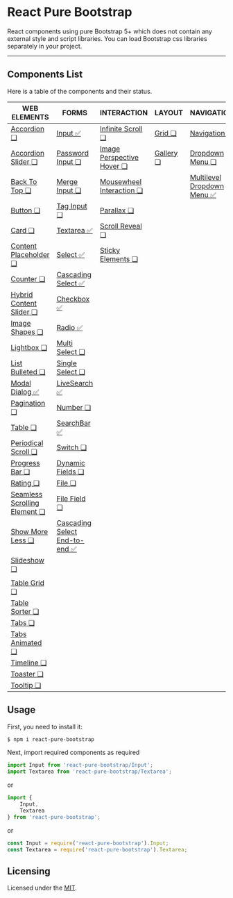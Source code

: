 # React Pure Bootstrap

React components using pure Bootstrap 5+ which does not contain any external style and script libraries. You can load Bootstrap css libraries separately in your project.


---

## Components List

Here is a table of the components and their status.


| WEB ELEMENTS | FORMS | INTERACTION | LAYOUT | NAVIGATION |
| --- | --- | --- | --- | --- |
| [Accordion ❏](packages/Accordion/README.md) | [Input ✅](packages/Input/README.md) | [Infinite Scroll ❏](packages/InfiniteScroll/README.md) | [Grid ❏](packages/Grid/README.md) | [Navigation ❏](packages/Navigation/README.md) | 
| [Accordion Slider ❏](packages/AccordionSlider/README.md) | [Password Input ❏](packages/PasswordInput/README.md) | [Image Perspective Hover ❏](packages/ImagePerspectiveHover/README.md) | [Gallery ❏](packages/Gallery/README.md) | [Dropdown Menu ❏](packages/DropdownMenu/README.md)  | 
| [Back To Top ❏](packages/BackToTop/README.md) | [Merge Input ❏](packages/MergeInput/README.md) | [Mousewheel Interaction ❏](packages/MousewheelInteraction/README.md) |  | [Multilevel Dropdown Menu ✅](packages/MultilevelDropdownMenu/README.md)  | 
| [Button ❏](packages/Button/README.md) | [Tag Input ❏](packages/TagInput/README.md) | [Parallax ❏](packages/Parallax/README.md) |  |  | 
| [Card ❏](packages/Card/README.md) | [Textarea  ✅](packages/Textarea/README.md) | [Scroll Reveal ❏](packages/ScrollReveal/README.md) |  |  | 
| [Content Placeholder ❏](packages/ContentPlaceholder/README.md) | [Select ✅](packages/Select/README.md) | [Sticky Elements ❏](packages/StickyElements/README.md) |  |  | 
| [Counter ❏](packages/Counter/README.md) | [Cascading Select ✅](packages/CascadingSelect/README.md) |  |  |  | 
| [Hybrid Content Slider ❏](packages/HybridContentSlider/README.md) | [Checkbox ✅](packages/Checkbox/README.md) |  |  |  | 
| [Image Shapes ❏](packages/ImageShapes/README.md) | [Radio ✅](packages/Radio/README.md) |  |  |  | 
| [Lightbox ❏](packages/Lightbox/README.md) | [Multi Select ❏](packages/MultiSelect/README.md) |  |  |  | 
| [List Bulleted ❏](packages/ListBulleted/README.md) | [Single Select ❏](packages/SingleSelect/README.md) |  |  |  | 
| [Modal Dialog ✅](packages/ModalDialog/README.md) | [LiveSearch ✅](packages/LiveSearch/README.md) |  |  |  | 
| [Pagination ❏](packages/Pagination/README.md) | [Number ❏](packages/Number/README.md) |  |  |  | 
| [Table ❏](packages/Table/README.md) | [SearchBar ✅](packages/SearchBar/README.md) |  |  |  | 
| [Periodical Scroll ❏](packages/PeriodicalScroll/README.md) | [Switch ❏](packages/Switch/README.md) |  |  |  | 
| [Progress Bar ❏](packages/ProgressBar/README.md) | [Dynamic Fields ❏](packages/DynamicFields/README.md) |  |  |  | 
| [Rating ❏](packages/Rating/README.md) | [File ❏](packages/File/README.md) |  |  |  | 
| [Seamless Scrolling Element ❏](packages/SeamlessScrollingElement/README.md) | [File Field ❏](packages/FileField/README.md) |  |  |  | 
| [Show More Less ❏](packages/ShowMoreLess/README.md) | [Cascading Select End-to-end ✅](packages/CascadingSelectE2E/README.md) |  |  |  | 
| [Slideshow ❏](packages/Slideshow/README.md) |  |  |  |  | 
|  |  |  |  |  | 
| [Table Grid ❏](packages/TableGrid/README.md) |  |  |  |  | 
| [Table Sorter ❏](packages/TableSorter/README.md) |  |  |  |  | 
| [Tabs ❏](packages/Tabs/README.md) |  |  |  |  | 
| [Tabs Animated ❏](packages/TabsAnimated/README.md) |  |  |  |  | 
| [Timeline ❏](packages/Timeline/README.md) |  |  |  |  | 
| [Toaster ❏](packages/Toaster/README.md) |  |  |  |  | 
| [Tooltip ❏](packages/Tooltip/README.md) |  |  |  |  | 


## Usage

First, you need to install it:

```sh
$ npm i react-pure-bootstrap
```

Next, import required components as required

```js
import Input from 'react-pure-bootstrap/Input';
import Textarea from 'react-pure-bootstrap/Textarea';
```

or 

```js
import { 
    Input,
    Textarea
} from 'react-pure-bootstrap';
```

or

```js
const Input = require('react-pure-bootstrap').Input;
const Textarea = require('react-pure-bootstrap').Textarea;
```



## Licensing

Licensed under the [MIT](https://opensource.org/licenses/MIT).

